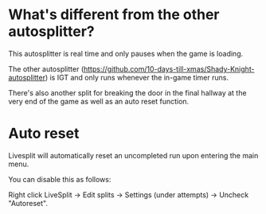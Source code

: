 # What's different from the other autosplitter?

This autosplitter is real time and only pauses when the game is loading. 

The other autosplitter (https://github.com/10-days-till-xmas/Shady-Knight-autosplitter) is IGT and only runs whenever the in-game timer runs.

There's also another split for breaking the door in the final hallway at the very end of the game as well as an auto reset function.

# Auto reset

Livesplit will automatically reset an uncompleted run upon entering the main menu.

You can disable this as follows: 

Right click LiveSplit -> Edit splits -> Settings (under attempts) -> Uncheck "Autoreset".
